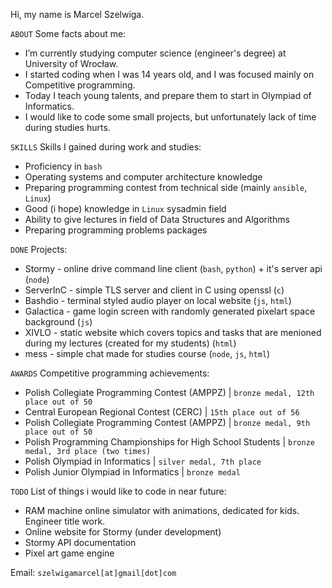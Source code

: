 Hi, my name is Marcel Szelwiga.

```ABOUT``` Some facts about me:
* I’m currently studying computer science (engineer's degree) at University of Wrocław.
* I started coding when I was 14 years old, and I was focused mainly on Competitive programming.
* Today I teach young talents, and prepare them to start in Olympiad of Informatics.
* I would like to code some small projects, but unfortunately lack of time during studies hurts.

```SKILLS``` Skills I gained during work and studies:
* Proficiency in ```bash```
* Operating systems and computer architecture knowledge
* Preparing programming contest from technical side (mainly ```ansible```, ```Linux```)
* Good (i hope) knowledge in ```Linux``` sysadmin field
* Ability to give lectures in field of Data Structures and Algorithms
* Preparing programming problems packages

  
```DONE``` Projects:
* Stormy - online drive command line client (```bash```, ```python```) + it's server api (```node```)
* ServerInC - simple TLS server and client in C using openssl (```c```)  
* Bashdio - terminal styled audio player on local website (```js```, ```html```)
* Galactica - game login screen with randomly generated pixelart space background (```js```)
* XIVLO - static website which covers topics and tasks that are menioned during my lectures (created for my students) (```html```)
* mess - simple chat made for studies course (```node```, ```js```, ```html```)

```AWARDS``` Competitive programming achievements: 

* Polish Collegiate Programming Contest (AMPPZ) | `bronze medal, 12th place out of 50`
* Central European Regional Contest (CERC) | `15th place out of 56`
* Polish Collegiate Programming Contest (AMPPZ) | `bronze medal, 9th place out of 50`
* Polish Programming Championships for High School Students | `bronze medal, 3rd place (two times)`
* Polish Olympiad in Informatics | `silver medal, 7th place`
* Polish Junior Olympiad in Informatics | `bronze medal`

```TODO``` List of things i would like to code in near future:
* RAM machine online simulator with animations, dedicated for kids. Engineer title work.
* Online website for Stormy (under development)
* Stormy API documentation
* Pixel art game engine

Email: `szelwigamarcel[at]gmail[dot]com`
<!---
Szelwiga/Szelwiga is a ✨ special ✨ repository because its `README.md` (this file) appears on your GitHub profile.
You can click the Preview link to take a look at your changes.
--->
